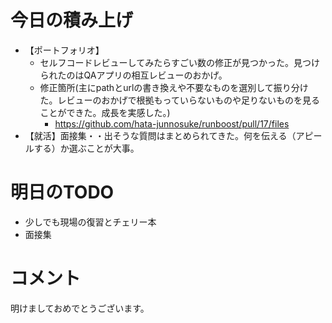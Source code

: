 # 今日の積み上げ
- 【ポートフォリオ】
  - セルフコードレビューしてみたらすごい数の修正が見つかった。見つけられたのはQAアプリの相互レビューのおかげ。
  - 修正箇所(主にpathとurlの書き換えや不要なものを選別して振り分けた。レビューのおかげで根拠もっていらないものや足りないものを見ることができた。成長を実感した。)
    - https://github.com/hata-junnosuke/runboost/pull/17/files
- 【就活】面接集・・出そうな質問はまとめられてきた。何を伝える（アピールする）か選ぶことが大事。
# 明日のTODO
- 少しでも現場の復習とチェリー本
- 面接集
# コメント
明けましておめでとうございます。
